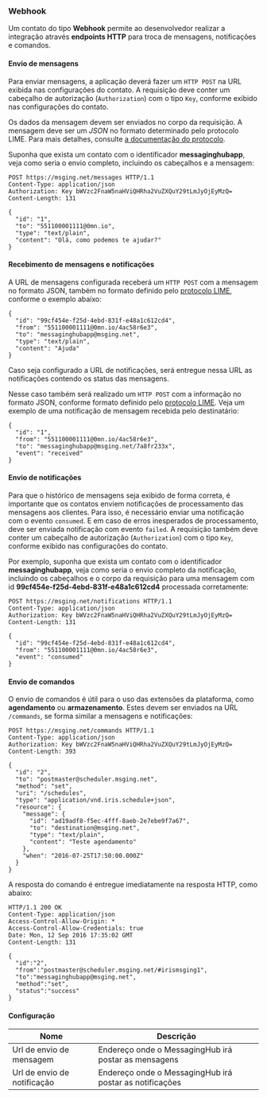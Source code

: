 ### Webhook

Um contato do tipo **Webhook** permite ao desenvolvedor realizar a integração através **endpoints HTTP** para troca de mensagens, notificações e comandos.

#### Envio de mensagens

Para enviar mensagens, a aplicação deverá fazer um `HTTP POST` na URL exibida nas configurações do contato. A requisição deve conter um cabeçalho de autorização (`Authorization`) com o tipo `Key`, conforme exibido nas configurações do contato.

Os dados da mensagem devem ser enviados no corpo da requisição. A mensagem deve ser um *JSON* no formato determinado pelo protocolo LIME. Para mais detalhes, consulte [a documentação do protocolo](http://limeprotocol.org/#message).

Suponha que exista um contato com o identificador **messaginghubapp**, veja como seria o envio completo, incluindo os cabeçalhos e a mensagem:
```
POST https://msging.net/messages HTTP/1.1
Content-Type: application/json
Authorization: Key bWVzc2FnaW5naHViQHRha2VuZXQuY29tLmJyOjEyMzQ=
Content-Length: 131

{
  "id": "1",
  "to": "551100001111@0mn.io",
  "type": "text/plain",
  "content": "Olá, como podemos te ajudar?"
}
```
#### Recebimento de mensagens e notificações

A URL de mensagens configurada receberá um `HTTP POST` com a mensagem no formato JSON, também no formato definido pelo [protocolo LIME](http://limeprotocol.org/#message), conforme o exemplo abaixo:
```
{
  "id": "99cf454e-f25d-4ebd-831f-e48a1c612cd4",
  "from": "551100001111@0mn.io/4ac58r6e3",
  "to": "messaginghubapp@msging.net",
  "type": "text/plain",
  "content": "Ajuda"
}
```
Caso seja configurado a URL de notificações, será entregue nessa URL as notificações contendo os status das mensagens.

Nesse caso também será realizado um `HTTP POST` com a informação no formato JSON, conforme formato definido pelo [protocolo LIME](http://limeprotocol.org/#notification). Veja um exemplo de uma notificação de mensagem recebida pelo destinatário:
```
{
  "id": "1",
  "from": "551100001111@0mn.io/4ac58r6e3",
  "to": "messaginghubapp@msging.net/7a8fr233x",
  "event": "received"
}
```

#### Envio de notificações

Para que o histórico de mensagens seja exibido de forma correta, é importante que os contatos enviem notificações de processamento das mensagens aos clientes. Para isso, é necessário enviar uma notificação com o evento `consumed`. E em caso de erros inesperados de processamento, deve ser enviada notificação com evento `failed`. A requisição também deve conter um cabeçalho de autorização (`Authorization`) com o tipo `Key`, conforme exibido nas configurações do contato.

Por exemplo, suponha que exista um contato com o identificador **messaginghubapp**, veja como seria o envio completo da notificação, incluindo os cabeçalhos e o corpo da requisição para uma mensagem com id **99cf454e-f25d-4ebd-831f-e48a1c612cd4** processada corretamente:
```
POST https://msging.net/notifications HTTP/1.1
Content-Type: application/json
Authorization: Key bWVzc2FnaW5naHViQHRha2VuZXQuY29tLmJyOjEyMzQ=
Content-Length: 131

{
  "id": "99cf454e-f25d-4ebd-831f-e48a1c612cd4",
  "from": "551100001111@0mn.io/4ac58r6e3",
  "event": "consumed"
}
```

#### Envio de comandos

O envio de comandos é útil para o uso das extensões da plataforma, como **agendamento** ou **armazenamento**. Estes devem ser enviados na URL `/commands`, se forma similar a mensagens e notificações:

```
POST https://msging.net/commands HTTP/1.1
Content-Type: application/json
Authorization: Key bWVzc2FnaW5naHViQHRha2VuZXQuY29tLmJyOjEyMzQ=
Content-Length: 393

{  
  "id": "2",
  "to": "postmaster@scheduler.msging.net",
  "method": "set",
  "uri": "/schedules",
  "type": "application/vnd.iris.schedule+json",
  "resource": {  
    "message": {  
      "id": "ad19adf8-f5ec-4fff-8aeb-2e7ebe9f7a67",
      "to": "destination@msging.net",
      "type": "text/plain",
      "content": "Teste agendamento"
    },
    "when": "2016-07-25T17:50:00.000Z"
  }
}
```

A resposta do comando é entregue imediatamente na resposta HTTP, como abaixo:

```
HTTP/1.1 200 OK
Content-Type: application/json
Access-Control-Allow-Origin: *
Access-Control-Allow-Credentials: true
Date: Mon, 12 Sep 2016 17:35:02 GMT
Content-Length: 131

{  
  "id":"2",
  "from":"postmaster@scheduler.msging.net/#irismsging1",
  "to":"messaginghubapp@msging.net",
  "method":"set",
  "status":"success"
}

```

#### Configuração

| Nome                | Descrição                                                                               |
|---------------------|-----------------------------------------------------------------------------------------|
| Url de envio de mensagem                | Endereço onde o MessagingHub irá postar as mensagens                |
| Url de envio de notificação     | Endereço onde o MessagingHub irá postar as notificações                     |
